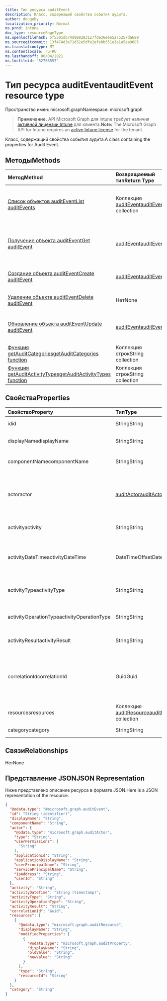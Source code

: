 ```yaml
---
title: Тип ресурса auditEvent
description: Класс, содержащий свойства события аудита.
author: dougeby
localization_priority: Normal
ms.prod: intune
doc_type: resourcePageType
ms.openlocfilehash: 5f5501db74d088283127fde36ea65275257da689
ms.sourcegitcommit: 13f474d3e71d32a5dfe2efebb351e3a1a5aa9685
ms.translationtype: MT
ms.contentlocale: ru-RU
ms.lasthandoff: 06/04/2021
ms.locfileid: "52756557"
---
```

# <a name="auditevent-resource-type"></a><span data-ttu-id="10428-103">Тип ресурса auditEvent</span><span class="sxs-lookup"><span data-stu-id="10428-103">auditEvent resource type</span></span>

<span data-ttu-id="10428-104">Пространство имен: microsoft.graph</span><span class="sxs-lookup"><span data-stu-id="10428-104">Namespace: microsoft.graph</span></span>

> <span data-ttu-id="10428-105">**Примечание.** API Microsoft Graph для Intune требует наличия [активной лицензии Intune](https://go.microsoft.com/fwlink/?linkid=839381) для клиента.</span><span class="sxs-lookup"><span data-stu-id="10428-105">**Note:** The Microsoft Graph API for Intune requires an [active Intune license](https://go.microsoft.com/fwlink/?linkid=839381) for the tenant.</span></span>

<span data-ttu-id="10428-106">Класс, содержащий свойства события аудита.</span><span class="sxs-lookup"><span data-stu-id="10428-106">A class containing the properties for Audit Event.</span></span>

## <a name="methods"></a><span data-ttu-id="10428-107">Методы</span><span class="sxs-lookup"><span data-stu-id="10428-107">Methods</span></span>
|<span data-ttu-id="10428-108">Метод</span><span class="sxs-lookup"><span data-stu-id="10428-108">Method</span></span>|<span data-ttu-id="10428-109">Возвращаемый тип</span><span class="sxs-lookup"><span data-stu-id="10428-109">Return Type</span></span>|<span data-ttu-id="10428-110">Описание</span><span class="sxs-lookup"><span data-stu-id="10428-110">Description</span></span>|
|:---|:---|:---|
|[<span data-ttu-id="10428-111">Список объектов auditEvent</span><span class="sxs-lookup"><span data-stu-id="10428-111">List auditEvents</span></span>](../api/intune-auditing-auditevent-list.md)|<span data-ttu-id="10428-112">Коллекция [auditEvent](../resources/intune-auditing-auditevent.md)</span><span class="sxs-lookup"><span data-stu-id="10428-112">[auditEvent](../resources/intune-auditing-auditevent.md) collection</span></span>|<span data-ttu-id="10428-113">Список свойств и связей объектов [auditEvent](../resources/intune-auditing-auditevent.md).</span><span class="sxs-lookup"><span data-stu-id="10428-113">List properties and relationships of the [auditEvent](../resources/intune-auditing-auditevent.md) objects.</span></span>|
|[<span data-ttu-id="10428-114">Получение объекта auditEvent</span><span class="sxs-lookup"><span data-stu-id="10428-114">Get auditEvent</span></span>](../api/intune-auditing-auditevent-get.md)|[<span data-ttu-id="10428-115">auditEvent</span><span class="sxs-lookup"><span data-stu-id="10428-115">auditEvent</span></span>](../resources/intune-auditing-auditevent.md)|<span data-ttu-id="10428-116">Чтение свойств и связей объекта [auditEvent](../resources/intune-auditing-auditevent.md).</span><span class="sxs-lookup"><span data-stu-id="10428-116">Read properties and relationships of the [auditEvent](../resources/intune-auditing-auditevent.md) object.</span></span>|
|[<span data-ttu-id="10428-117">Создание объекта auditEvent</span><span class="sxs-lookup"><span data-stu-id="10428-117">Create auditEvent</span></span>](../api/intune-auditing-auditevent-create.md)|[<span data-ttu-id="10428-118">auditEvent</span><span class="sxs-lookup"><span data-stu-id="10428-118">auditEvent</span></span>](../resources/intune-auditing-auditevent.md)|<span data-ttu-id="10428-119">Создание объекта [auditEvent](../resources/intune-auditing-auditevent.md).</span><span class="sxs-lookup"><span data-stu-id="10428-119">Create a new [auditEvent](../resources/intune-auditing-auditevent.md) object.</span></span>|
|[<span data-ttu-id="10428-120">Удаление объекта auditEvent</span><span class="sxs-lookup"><span data-stu-id="10428-120">Delete auditEvent</span></span>](../api/intune-auditing-auditevent-delete.md)|<span data-ttu-id="10428-121">Нет</span><span class="sxs-lookup"><span data-stu-id="10428-121">None</span></span>|<span data-ttu-id="10428-122">Удаляет объект [auditEvent](../resources/intune-auditing-auditevent.md).</span><span class="sxs-lookup"><span data-stu-id="10428-122">Deletes a [auditEvent](../resources/intune-auditing-auditevent.md).</span></span>|
|[<span data-ttu-id="10428-123">Обновление объекта auditEvent</span><span class="sxs-lookup"><span data-stu-id="10428-123">Update auditEvent</span></span>](../api/intune-auditing-auditevent-update.md)|[<span data-ttu-id="10428-124">auditEvent</span><span class="sxs-lookup"><span data-stu-id="10428-124">auditEvent</span></span>](../resources/intune-auditing-auditevent.md)|<span data-ttu-id="10428-125">Обновление свойств объекта [auditEvent](../resources/intune-auditing-auditevent.md).</span><span class="sxs-lookup"><span data-stu-id="10428-125">Update the properties of a [auditEvent](../resources/intune-auditing-auditevent.md) object.</span></span>|
|[<span data-ttu-id="10428-126">Функция getAuditCategories</span><span class="sxs-lookup"><span data-stu-id="10428-126">getAuditCategories function</span></span>](../api/intune-auditing-auditevent-getauditcategories.md)|<span data-ttu-id="10428-127">Коллекция строк</span><span class="sxs-lookup"><span data-stu-id="10428-127">String collection</span></span>|<span data-ttu-id="10428-128">Н/Д</span><span class="sxs-lookup"><span data-stu-id="10428-128">Not yet documented</span></span>|
|[<span data-ttu-id="10428-129">Функция getAuditActivityTypes</span><span class="sxs-lookup"><span data-stu-id="10428-129">getAuditActivityTypes function</span></span>](../api/intune-auditing-auditevent-getauditactivitytypes.md)|<span data-ttu-id="10428-130">Коллекция строк</span><span class="sxs-lookup"><span data-stu-id="10428-130">String collection</span></span>|<span data-ttu-id="10428-131">Н/Д</span><span class="sxs-lookup"><span data-stu-id="10428-131">Not yet documented</span></span>|

## <a name="properties"></a><span data-ttu-id="10428-132">Свойства</span><span class="sxs-lookup"><span data-stu-id="10428-132">Properties</span></span>
|<span data-ttu-id="10428-133">Свойство</span><span class="sxs-lookup"><span data-stu-id="10428-133">Property</span></span>|<span data-ttu-id="10428-134">Тип</span><span class="sxs-lookup"><span data-stu-id="10428-134">Type</span></span>|<span data-ttu-id="10428-135">Описание</span><span class="sxs-lookup"><span data-stu-id="10428-135">Description</span></span>|
|:---|:---|:---|
|<span data-ttu-id="10428-136">id</span><span class="sxs-lookup"><span data-stu-id="10428-136">id</span></span>|<span data-ttu-id="10428-137">String</span><span class="sxs-lookup"><span data-stu-id="10428-137">String</span></span>|<span data-ttu-id="10428-138">Ключ объекта.</span><span class="sxs-lookup"><span data-stu-id="10428-138">Key of the entity.</span></span>|
|<span data-ttu-id="10428-139">displayName</span><span class="sxs-lookup"><span data-stu-id="10428-139">displayName</span></span>|<span data-ttu-id="10428-140">String</span><span class="sxs-lookup"><span data-stu-id="10428-140">String</span></span>|<span data-ttu-id="10428-141">Отображаемое имя события.</span><span class="sxs-lookup"><span data-stu-id="10428-141">Event display name.</span></span>|
|<span data-ttu-id="10428-142">componentName</span><span class="sxs-lookup"><span data-stu-id="10428-142">componentName</span></span>|<span data-ttu-id="10428-143">String</span><span class="sxs-lookup"><span data-stu-id="10428-143">String</span></span>|<span data-ttu-id="10428-144">Имя компонента.</span><span class="sxs-lookup"><span data-stu-id="10428-144">Component name.</span></span>|
|<span data-ttu-id="10428-145">actor</span><span class="sxs-lookup"><span data-stu-id="10428-145">actor</span></span>|[<span data-ttu-id="10428-146">auditActor</span><span class="sxs-lookup"><span data-stu-id="10428-146">auditActor</span></span>](../resources/intune-auditing-auditactor.md)|<span data-ttu-id="10428-147">Пользователь AAD и приложение, связанные с событием аудита.</span><span class="sxs-lookup"><span data-stu-id="10428-147">AAD user and application that are associated with the audit event.</span></span>|
|<span data-ttu-id="10428-148">activity</span><span class="sxs-lookup"><span data-stu-id="10428-148">activity</span></span>|<span data-ttu-id="10428-149">String</span><span class="sxs-lookup"><span data-stu-id="10428-149">String</span></span>|<span data-ttu-id="10428-150">Понятное имя действия.</span><span class="sxs-lookup"><span data-stu-id="10428-150">Friendly name of the activity.</span></span>|
|<span data-ttu-id="10428-151">activityDateTime</span><span class="sxs-lookup"><span data-stu-id="10428-151">activityDateTime</span></span>|<span data-ttu-id="10428-152">DateTimeOffset</span><span class="sxs-lookup"><span data-stu-id="10428-152">DateTimeOffset</span></span>|<span data-ttu-id="10428-153">Дата и время выполнения действия (в формате UTC).</span><span class="sxs-lookup"><span data-stu-id="10428-153">The date time in UTC when the activity was performed.</span></span>|
|<span data-ttu-id="10428-154">activityType</span><span class="sxs-lookup"><span data-stu-id="10428-154">activityType</span></span>|<span data-ttu-id="10428-155">String</span><span class="sxs-lookup"><span data-stu-id="10428-155">String</span></span>|<span data-ttu-id="10428-156">Тип выполненного действия.</span><span class="sxs-lookup"><span data-stu-id="10428-156">The type of activity that was being performed.</span></span>|
|<span data-ttu-id="10428-157">activityOperationType</span><span class="sxs-lookup"><span data-stu-id="10428-157">activityOperationType</span></span>|<span data-ttu-id="10428-158">String</span><span class="sxs-lookup"><span data-stu-id="10428-158">String</span></span>|<span data-ttu-id="10428-159">Тип операции HTTP для действия.</span><span class="sxs-lookup"><span data-stu-id="10428-159">The HTTP operation type of the activity.</span></span>|
|<span data-ttu-id="10428-160">activityResult</span><span class="sxs-lookup"><span data-stu-id="10428-160">activityResult</span></span>|<span data-ttu-id="10428-161">String</span><span class="sxs-lookup"><span data-stu-id="10428-161">String</span></span>|<span data-ttu-id="10428-162">Результат действия.</span><span class="sxs-lookup"><span data-stu-id="10428-162">The result of the activity.</span></span>|
|<span data-ttu-id="10428-163">correlationId</span><span class="sxs-lookup"><span data-stu-id="10428-163">correlationId</span></span>|<span data-ttu-id="10428-164">Guid</span><span class="sxs-lookup"><span data-stu-id="10428-164">Guid</span></span>|<span data-ttu-id="10428-165">ИД клиентского запроса, используемый для согласования действий в системе.</span><span class="sxs-lookup"><span data-stu-id="10428-165">The client request Id that is used to correlate activity within the system.</span></span>|
|<span data-ttu-id="10428-166">resources</span><span class="sxs-lookup"><span data-stu-id="10428-166">resources</span></span>|<span data-ttu-id="10428-167">Коллекция [auditResource](../resources/intune-auditing-auditresource.md)</span><span class="sxs-lookup"><span data-stu-id="10428-167">[auditResource](../resources/intune-auditing-auditresource.md) collection</span></span>|<span data-ttu-id="10428-168">Изменяемые ресурсы.</span><span class="sxs-lookup"><span data-stu-id="10428-168">Resources being modified.</span></span>|
|<span data-ttu-id="10428-169">category</span><span class="sxs-lookup"><span data-stu-id="10428-169">category</span></span>|<span data-ttu-id="10428-170">String</span><span class="sxs-lookup"><span data-stu-id="10428-170">String</span></span>|<span data-ttu-id="10428-171">Категория аудита.</span><span class="sxs-lookup"><span data-stu-id="10428-171">Audit category.</span></span>|

## <a name="relationships"></a><span data-ttu-id="10428-172">Связи</span><span class="sxs-lookup"><span data-stu-id="10428-172">Relationships</span></span>
<span data-ttu-id="10428-173">Нет</span><span class="sxs-lookup"><span data-stu-id="10428-173">None</span></span>

## <a name="json-representation"></a><span data-ttu-id="10428-174">Представление JSON</span><span class="sxs-lookup"><span data-stu-id="10428-174">JSON Representation</span></span>
<span data-ttu-id="10428-175">Ниже представлено описание ресурса в формате JSON.</span><span class="sxs-lookup"><span data-stu-id="10428-175">Here is a JSON representation of the resource.</span></span>
<!-- {
  "blockType": "resource",
  "keyProperty": "id",
  "@odata.type": "microsoft.graph.auditEvent"
}
-->
``` json
{
  "@odata.type": "#microsoft.graph.auditEvent",
  "id": "String (identifier)",
  "displayName": "String",
  "componentName": "String",
  "actor": {
    "@odata.type": "microsoft.graph.auditActor",
    "type": "String",
    "userPermissions": [
      "String"
    ],
    "applicationId": "String",
    "applicationDisplayName": "String",
    "userPrincipalName": "String",
    "servicePrincipalName": "String",
    "ipAddress": "String",
    "userId": "String"
  },
  "activity": "String",
  "activityDateTime": "String (timestamp)",
  "activityType": "String",
  "activityOperationType": "String",
  "activityResult": "String",
  "correlationId": "Guid",
  "resources": [
    {
      "@odata.type": "microsoft.graph.auditResource",
      "displayName": "String",
      "modifiedProperties": [
        {
          "@odata.type": "microsoft.graph.auditProperty",
          "displayName": "String",
          "oldValue": "String",
          "newValue": "String"
        }
      ],
      "type": "String",
      "resourceId": "String"
    }
  ],
  "category": "String"
}
```




